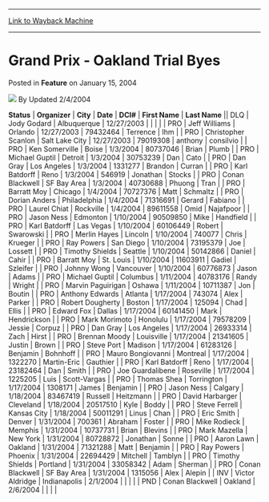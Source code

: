 
---
[Link to Wayback Machine](https://web.archive.org/web/20220816155140/https://magic.wizards.com/en/articles/archive/feature/grand-prix-oakland-trial-byes-2004-01-15)

[_metadata_:wayback_url]:- "https://magic.wizards.com/en/articles/archive/feature/grand-prix-oakland-trial-byes-2004-01-15"
[_metadata_:wayback_raw_url]:- "https://web.archive.org/web/20220816155140id_/https://magic.wizards.com/en/articles/archive/feature/grand-prix-oakland-trial-byes-2004-01-15"
[_metadata_:wayback_capture_timestamp]:- "2022-08-16 15:51:40+00:00"
[_metadata_:publish_date]:- "2004-01-15"
[_metadata_:description]:- "StatusOrganizerCityDateDCI#First NameLast NameDLQJody GodardAlbuquerque12/27/2003PROJeff WilliamsOrlando12/27/200379432464TerrenceIhmPROChristopher ScanlonSalt Lake City12/27/200379019308anthonyconsilvioPROKen SomervilleBoise1/3/200480737046BrianPlumbPROMichael GuptilDetroit1/3/200430753239DanCatoPRODan GrayLos Angeles1/3/20041331277BrandonCurranPROKarl"
[_metadata_:generator]:- "Drupal 7 (http://drupal.org)"
---


Grand Prix - Oakland Trial Byes
===============================



 Posted in **Feature**
 on January 15, 2004 






![](https://media.magic.wizards.com/styles/auth_small/public/generic-avatar-150_420.png)
By Updated 2/4/2004













 **Status** | **Organizer** | **City** | **Date** | **DCI#** | **First Name** | **Last Name** || DLQ | Jody Godard | Albuquerque | 12/27/2003 |  |  |  |
| PRO | Jeff Williams | Orlando | 12/27/2003 | 79432464 | Terrence | Ihm |
| PRO | Christopher Scanlon | Salt Lake City | 12/27/2003 | 79019308 | anthony | consilvio |
| PRO | Ken Somerville | Boise | 1/3/2004 | 80737046 | Brian | Plumb |
| PRO | Michael Guptil | Detroit | 1/3/2004 | 30753239 | Dan | Cato |
| PRO | Dan Gray | Los Angeles | 1/3/2004 | 1331277 | Brandon | Curran |
| PRO | Karl Batdorff | Reno | 1/3/2004 | 546919 | Jonathan | Stocks |
| PRO | Conan Blackwell | SF Bay Area | 1/3/2004 | 40730688  | Phuong | Tran |
| PRO | Barratt Moy | Chicago | 1/4/2004 | 70727376 | Matt | Schmaltz |
| PRO | Dorian Anders | Philadelphia | 1/4/2004 | 71316691 | Gerard | Fabiano |
| PRO | Laurel Chiat | Rockville | 1/4/2004 | 89611558 | Omid | Najafpoor |
| PRO | Jason Ness | Edmonton | 1/10/2004 | 90509850 | Mike | Handfield |
| PRO | Karl Batdorff | Las Vegas | 1/10/2004 | 60106449 | Robert | Swarowski |
| PRO | Merlin Hayes | Lincoln | 1/10/2004 | 740077 | Chris | Krueger |
| PRO | Ray Powers | San Diego | 1/10/2004 | 73195379  | Joe | Lossett  |
| PRO | Timothy Shields | Seattle | 1/10/2004 | 50142866 | Daniel | Cahir |
| PRO | Barratt Moy | St. Louis | 1/10/2004 | 11603911 | Gadiel | Szleifer |
| PRO | Johnny Wong | Vancouver | 1/10/2004 | 60776873 | Jason | Adams |
| PRO | Michael Guptil | Columbus | 1/11/2004 | 40783176 | Randy | Wright |
| PRO | Marvin Paguirigan | Oshawa | 1/11/2004 | 10711387 | Jon | Boutin |
| PRO | Anthony Edwards | Atlanta | 1/17/2004 | 743074 | Alex | Parker |
| PRO | Robert Dougherty | Boston | 1/17/2004 | 125094  | Chad | Ellis |
| PRO | Edward Fox | Dallas | 1/17/2004 | 60141450 | Mark | Hendrickson |
| PRO | Mark Morimoto | Honolulu | 1/17/2004 | 79578209 | Jessie | Corpuz |
| PRO | Dan Gray | Los Angeles | 1/17/2004 | 26933314 | Zach | Hirst |
| PRO | Brennan Moody | Louisville | 1/17/2004 | 21341605  | Justin | Brown |
| PRO | Steve Port | Madison | 1/17/2004 | 61283126  | Benjamin | Bohnhoff |
| PRO | Mauro Bongiovanni | Montreal | 1/17/2004 | 1322270 | Martin-Eric | Gauthier |
| PRO | Karl Batdorff | Reno | 1/17/2004 | 23182464 | Dan | Smith |
| PRO | Joe Guardalibene | Roseville | 1/17/2004 | 1225205 | Luis | Scott-Vargas |
| PRO | Thomas Shea | Torrington | 1/17/2004 | 1308171 | James | Benjamin |
| PRO | Jason Ness | Calgary | 1/18/2004 | 83467419 | Russell | Heitzmann |
| PRO | David Harbarger | Cleveland | 1/18/2004 | 20517510 | Kyle | Boddy |
| PRO | Steve Ferrell | Kansas City | 1/18/2004 | 50011291 | Linus | Chan |
| PRO | Eric Smith | Denver | 1/31/2004 | 700361  | Abraham | Foster |
| PRO | Mike Rodieck | Memphis | 1/31/2004 | 10737731  | Brian | Blevins |
| PRO | Mark Mazella | New York | 1/31/2004 | 80728872  | Jonathan | Sonne |
| PRO | Aaron Lawn | Oakland | 1/31/2004 | 71321288  | Matt | Benjamin  |
| PRO | Ray Powers | Phoenix | 1/31/2004 | 22694429  | Mitchell | Tamblyn  |
| PRO | Timothy Shields | Portland | 1/31/2004 | 33058342  | Adam | Sherman |
| PRO | Conan Blackwell | SF Bay Area | 1/31/2004 | 1315056  | Alex | Alepin |
| INV | Victor Aldridge | Indianapolis | 2/1/2004 |  |  |  |
| PND | Conan Blackwell | Oakland | 2/6/2004 |  |  |  |







